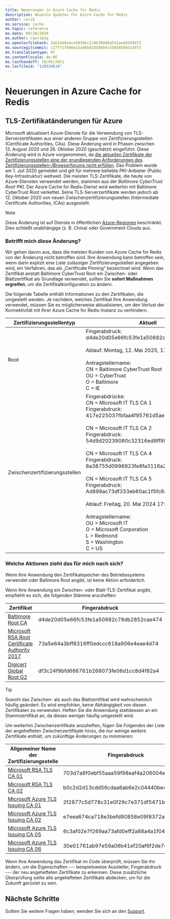 ```yaml
---
title: Neuerungen in Azure Cache for Redis
description: Neueste Updates für Azure Cache for Redis
author: curib
ms.service: cache
ms.topic: reference
ms.date: 09/28/2020
ms.author: cauribeg
ms.openlocfilehash: 2ab3a60a4ce5034bc2c0b389d6a541eed6594671
ms.sourcegitcommit: c27f71f890ecba96b42d58604c556505897a34f3
ms.translationtype: HT
ms.contentlocale: de-DE
ms.lasthandoff: 10/05/2021
ms.locfileid: "129534610"
---
```

# <a name="whats-new-in-azure-cache-for-redis"></a>Neuerungen in Azure Cache for Redis

## <a name="azure-tls-certificate-change"></a>TLS-Zertifikatänderungen für Azure

Microsoft aktualisiert Azure-Dienste für die Verwendung von TLS-Serverzertifikaten aus einer anderen Gruppe von Zertifizierungsstellen (Certificate Authorities, CAs). Diese Änderung wird in Phasen zwischen 13. August 2020 und 26. Oktober 2020 (geschätzt) eingeführt. Diese Änderung wird in Azure vorgenommen, da [die aktuellen Zertifikate der Zertifizierungsstellen eine der grundlegenden Anforderungen des Zertifizierungsstellen-/Browserforums nicht erfüllen](https://bugzilla.mozilla.org/show_bug.cgi?id=1649951). Das Problem wurde am 1. Juli 2020 gemeldet und gilt für mehrere beliebte PKI-Anbieter (Public Key-Infrastruktur) weltweit. Die meisten TLS-Zertifikate, die heute von Azure-Diensten verwendet werden, stammen aus der *Baltimore CyberTrust Root*-PKI. Der Azure Cache for Redis-Dienst wird weiterhin mit Baltimore CyberTrust Root verkettet. Seine TLS-Serverzertifikate werden jedoch ab 12. Oktober 2020 von neuen Zwischenzertifizierungsstellen (Intermediate Certificate Authorities, ICAs) ausgestellt.

> [!NOTE]
> Diese Änderung ist auf Dienste in öffentlichen [Azure-Regionen](https://azure.microsoft.com/global-infrastructure/geographies/) beschränkt. Dies schließt unabhängige (z. B. China) oder Government Clouds aus.
>
>

### <a name="does-this-change-affect-me"></a>Betrifft mich diese Änderung?

Wir gehen davon aus, dass die meisten Kunden von Azure Cache for Redis von der Änderung nicht betroffen sind. Ihre Anwendung kann betroffen sein, wenn darin explizit eine Liste zulässiger Zertifizierungsstellen angegeben wird, ein Verfahren, das als „Certificate Pinning“ bezeichnet wird. Wenn das Zertifikat anstatt Baltimore CyberTrust Root ein Zwischen- oder Blattzertifikat als Grundlage verwendet, sollten Sie **sofort Maßnahmen ergreifen**, um die Zertifikatkonfiguration zu ändern.

Die folgende Tabelle enthält Informationen zu den Zertifikaten, die umgestellt werden. Je nachdem, welches Zertifikat Ihre Anwendung verwendet, müssen Sie es möglicherweise aktualisieren, um den Verlust der Konnektivität mit Ihrer Azure Cache for Redis-Instanz zu verhindern.

| Zertifizierungsstellentyp | Aktuell | Nach der Umstellung (12. Oktober 2020) | Aktion |
| ----- | ----- | ----- | ----- |
| Root | Fingerabdruck: d4de20d05e66fc53fe1a50882c78db2852cae474<br><br> Ablauf: Montag, 12. Mai 2025, 17:59:00<br><br> Antragstellername:<br> CN = Baltimore CyberTrust Root<br> OU = CyberTrust<br> O = Baltimore<br> C = IE | Keine Änderung | Keine |
| Zwischenzertifizierungsstellen | Fingerabdrücke:<br> CN = Microsoft IT TLS CA 1<br> Fingerabdruck: 417e225037fbfaa4f95761d5ae729e1aea7e3a42<br><br> CN = Microsoft IT TLS CA 2<br> Fingerabdruck: 54d9d20239080c32316ed9ff980a48988f4adf2d<br><br> CN = Microsoft IT TLS CA 4<br> Fingerabdruck: 8a38755d0996823fe8fa3116a277ce446eac4e99<br><br> CN = Microsoft IT TLS CA 5<br> Fingerabdruck: Ad898ac73df333eb60ac1f5fc6c4b2219ddb79b7<br><br> Ablauf: Freitag, 20. Mai 2024 17:52:38<br><br> Antragstellername:<br> OU = Microsoft IT<br> O = Microsoft Corporation<br> L = Redmond<br> S = Washington<br> C = US<br> | Fingerabdrücke:<br> CN = Microsoft RSA TLS CA 01<br> Fingerabdruck: 703d7a8f0ebf55aaa59f98eaf4a206004eb2516a<br><br> CN = Microsoft RSA TLS CA 02<br> Fingerabdruck: b0c2d2d13cdd56cdaa6ab6e2c04440be4a429c75<br><br> Ablauf: Dienstag, 8. Oktober 2024 12:00:00;<br><br> Antragstellername:<br> O = Microsoft Corporation<br> C = US<br> | Erforderlich |

### <a name="what-actions-should-i-take"></a>Welche Aktionen zieht das für mich nach sich?

Wenn Ihre Anwendung den Zertifikatspeicher des Betriebssystems verwendet oder Baltimore Root angibt, ist keine Aktion erforderlich. 

Wenn Ihre Anwendung ein Zwischen- oder Blatt-TLS-Zertifikat angibt, empfiehlt es sich, die folgenden Stämme anzuheften:

| Zertifikat | Fingerabdruck |
| ----- | ----- |
| [Baltimore Root CA](https://cacerts.digicert.com/BaltimoreCyberTrustRoot.crt) | d4de20d05e66fc53fe1a50882c78db2852cae474 |
| [Microsoft RSA Root Certificate Authority 2017](https://www.microsoft.com/pkiops/certs/Microsoft%20RSA%20Root%20Certificate%20Authority%202017.crt) | 73a5e64a3bff8316ff0edccc618a906e4eae4d74 |
| [Digicert Global Root G2](https://cacerts.digicert.com/DigiCertGlobalRootG2.crt) | df3c24f9bfd666761b268073fe06d1cc8d4f82a4 |

> [!TIP]
> Sowohl das Zwischen- als auch das Blattzertifikat wird wahrscheinlich häufig geändert. Es wird empfohlen, keine Abhängigkeit von diesen Zertifikaten zu verwenden. Heften Sie die Anwendung stattdessen an ein Stammzertifikat an, da dieses weniger häufig umgestellt wird.
>
>

Um weiterhin Zwischenzertifikate anzuheften, fügen Sie Folgendes der Liste der angehefteten Zwischenzertifikate hinzu, die nur wenige weitere Zertifikate enthält, um zukünftige Änderungen zu minimieren:

| Allgemeiner Name der Zertifizierungsstelle | Fingerabdruck |
| ----- | ----- |
| [Microsoft RSA TLS CA 01](https://www.microsoft.com/pki/mscorp/Microsoft%20RSA%20TLS%20CA%2001.crt) | 703d7a8f0ebf55aaa59f98eaf4a206004eb2516a |
| [Microsoft RSA TLS CA 02](https://www.microsoft.com/pki/mscorp/Microsoft%20RSA%20TLS%20CA%2002.crt) | b0c2d2d13cdd56cdaa6ab6e2c04440be4a429c75 |
| [Microsoft Azure TLS Issuing CA 01](https://www.microsoft.com/pkiops/certs/Microsoft%20Azure%20TLS%20Issuing%20CA%2001.cer) | 2f2877c5d778c31e0f29c7e371df5471bd673173 |
| [Microsoft Azure TLS Issuing CA 02](https://www.microsoft.com/pkiops/certs/Microsoft%20Azure%20TLS%20Issuing%20CA%2002.cer) | e7eea674ca718e3befd90858e09f8372ad0ae2aa |
| [Microsoft Azure TLS Issuing CA 05](https://www.microsoft.com/pkiops/certs/Microsoft%20Azure%20TLS%20Issuing%20CA%2005.cer) | 6c3af02e7f269aa73afd0eff2a88a4a1f04ed1e5 |
| [Microsoft Azure TLS Issuing CA 06](https://www.microsoft.com/pkiops/certs/Microsoft%20Azure%20TLS%20Issuing%20CA%2006.cer) | 30e01761ab97e59a06b41ef20af6f2de7ef4f7b0 |

Wenn Ihre Anwendung das Zertifikat im Code überprüft, müssen Sie ihn ändern, um die Eigenschaften --- beispielsweise Aussteller, Fingerabdruck --- der neu angehefteten Zertifikate zu erkennen. Diese zusätzliche Überprüfung sollte alle angehefteten Zertifikate abdecken, um für die Zukunft gerüstet zu sein.

## <a name="next-steps"></a>Nächste Schritte

Sollten Sie weitere Fragen haben, wenden Sie sich an den [Support](https://azure.microsoft.com/support/options/).  

